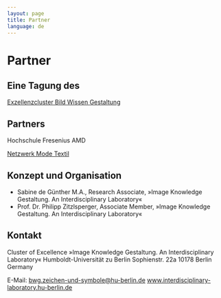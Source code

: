```yaml
---
layout: page
title: Partner
language: de
---
```


# Partner

## Eine Tagung des

<!--
![Logo Exzellenzcluster Bild Wissen Gestaltung](../images/bwg.png){: width="300px"}
-->
[Exzellenzcluster Bild Wissen Gestaltung](https://www.interdisciplinary-laboratory.hu-berlin.de/)


## Partners

<!--
![Logo Hochschule Fresenius AMD](../images/amd.png){: width="300px"}
![Logo Netzwerk Mode Textil](../images/nmt.png){: width="300px"}
-->
Hochschule Fresenius AMD

[Netzwerk Mode Textil](http://www.netzwerk-mode-textil.de/)


## Konzept und Organisation

- Sabine de Günther M.A., Research Associate, »Image Knowledge Gestaltung. An Interdisciplinary Laboratory«
- Prof. Dr. Philipp Zitzlsperger, Associate Member, »Image Knowledge Gestaltung. An Interdisciplinary Laboratory«


## Kontakt

Cluster of Excellence »Image Knowledge Gestaltung. An Interdisciplinary Laboratory«
Humboldt-Universität zu Berlin
Sophienstr. 22a
10178 Berlin
Germany

E-Mail: bwg.zeichen-und-symbole@hu-berlin.de
www.interdisciplinary-laboratory.hu-berlin.de
